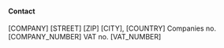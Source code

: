 #### Contact

[COMPANY]
[STREET]
[ZIP] [CITY], [COUNTRY]
Companies no. [COMPANY_NUMBER]
VAT no. [VAT_NUMBER]